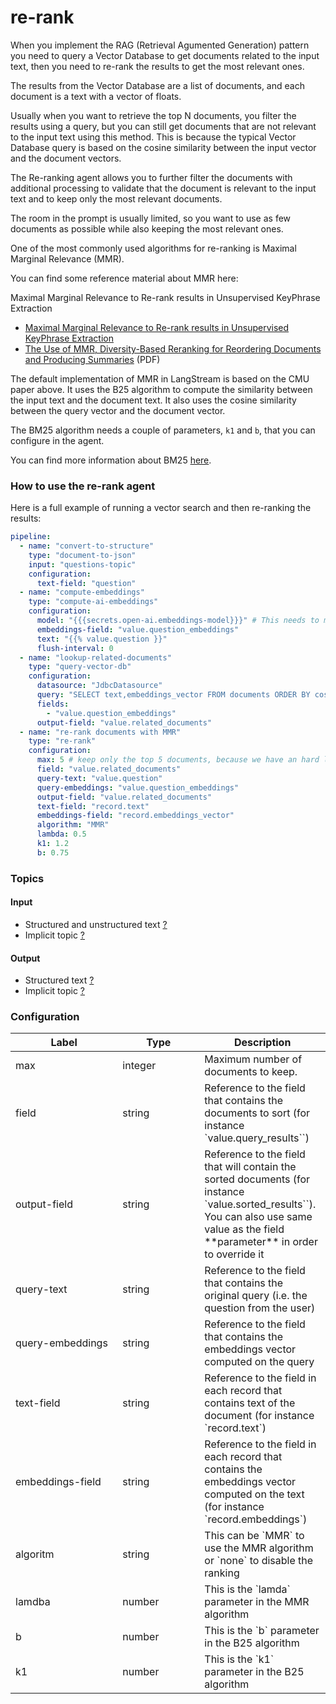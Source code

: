 # re-rank

When you implement the RAG (Retrieval Agumented Generation) pattern you need to query a Vector Database to get documents related to the input text, then you need to re-rank the results to get the most relevant ones.

The results from the Vector Database are a list of documents, and each document is a text with a vector of floats.

Usually when you want to retrieve the top N documents, you filter the results using a query, but you can still get documents that are not relevant to the input text using this method. This is because the typical Vector Database query is based on the cosine similarity between the input vector and the document vectors.

The Re-ranking agent allows you to further filter the documents with additional processing to validate that the document is relevant to the input text and to keep only the most relevant documents.

The room in the prompt is usually limited, so you want to use as few documents as possible while also keeping the most relevant ones.

One of the most commonly used algorithms for re-ranking is Maximal Marginal Relevance (MMR).

You can find some reference material about MMR here:

Maximal Marginal Relevance to Re-rank results in Unsupervised KeyPhrase Extraction

* [Maximal Marginal Relevance to Re-rank results in Unsupervised KeyPhrase Extraction](https://medium.com/tech-that-works/maximal-marginal-relevance-to-rerank-results-in-unsupervised-keyphrase-extraction-22d95015c7c5)
* [The Use of MMR, Diversity-Based Reranking for Reordering Documents and Producing Summaries](https://www.cs.cmu.edu/\~jgc/publication/The\_Use\_MMR\_Diversity\_Based\_LTMIR\_1998.pdf) (PDF)

The default implementation of MMR in LangStream is based on the CMU paper above. It uses the B25 algorithm to compute the similarity between the input text and the document text. It also uses the cosine similarity between the query vector and the document vector.

The BM25 algorithm needs a couple of parameters, `k1` and `b`, that you can configure in the agent.

You can find more information about BM25 [here](https://en.wikipedia.org/wiki/Okapi\_BM25).

### How to use the re-rank agent

Here is a full example of running a vector search and then re-ranking the results:

```yaml
pipeline:
  - name: "convert-to-structure"
    type: "document-to-json"
    input: "questions-topic"
    configuration:
      text-field: "question"
  - name: "compute-embeddings"
    type: "compute-ai-embeddings"
    configuration:
      model: "{{{secrets.open-ai.embeddings-model}}}" # This needs to match the name of the model deployment, not the base model
      embeddings-field: "value.question_embeddings"
      text: "{{% value.question }}"
      flush-interval: 0
  - name: "lookup-related-documents"
    type: "query-vector-db"
    configuration:
      datasource: "JdbcDatasource"
      query: "SELECT text,embeddings_vector FROM documents ORDER BY cosine_similarity(embeddings_vector, CAST(? as FLOAT ARRAY)) DESC LIMIT 20"
      fields:
        - "value.question_embeddings"
      output-field: "value.related_documents"
  - name: "re-rank documents with MMR"
    type: "re-rank"
    configuration:
      max: 5 # keep only the top 5 documents, because we have an hard limit on the prompt size
      field: "value.related_documents"
      query-text: "value.question"
      query-embeddings: "value.question_embeddings"
      output-field: "value.related_documents"
      text-field: "record.text"
      embeddings-field: "record.embeddings_vector"
      algorithm: "MMR"
      lambda: 0.5
      k1: 1.2
      b: 0.75
```

### **Topics**

#### **Input**

* Structured and unstructured text [?](../agent-messaging.md#implicit-input-and-output-topics)
* Implicit topic [?](../agent-messaging.md#implicit-input-and-output-topics)

#### **Output**

* Structured text [?](../agent-messaging.md#implicit-input-and-output-topics)
* Implicit topic [?](../agent-messaging.md#implicit-input-and-output-topics)

### **Configuration**

<table><thead><tr><th width="155.33333333333331">Label</th><th width="115">Type</th><th>Description</th></tr></thead><tbody><tr><td>max</td><td>integer</td><td>Maximum number of documents to keep.</td></tr><tr><td>field</td><td>string</td><td>Reference to the field that contains the documents to sort (for instance `value.query_results``)</td></tr><tr><td>output-field</td><td>string</td><td>Reference to the field that will contain the sorted documents (for instance `value.sorted_results``). You can also use same value as the field **parameter** in order to override it</td></tr><tr><td>query-text</td><td>string</td><td>Reference to the field that contains the original query (i.e. the question from the user)</td></tr><tr><td>query-embeddings</td><td>string</td><td>Reference to the field that contains the embeddings vector computed on the query</td></tr><tr><td>text-field</td><td>string</td><td>Reference to the field in each record that contains text of the document (for instance `record.text`)</td></tr><tr><td>embeddings-field</td><td>string</td><td>Reference to the field in each record that contains the embeddings vector computed on the text (for instance `record.embeddings`)</td></tr><tr><td>algoritm</td><td>string</td><td>This can be `MMR` to use the MMR algorithm or `none` to disable the ranking</td></tr><tr><td>lamdba</td><td>number</td><td>This is the `lamda` parameter in the MMR algorithm</td></tr><tr><td>b</td><td>number</td><td>This is the `b` parameter in the B25 algorithm</td></tr><tr><td>k1</td><td>number</td><td>This is the `k1` parameter in the B25 algorithm</td></tr></tbody></table>
